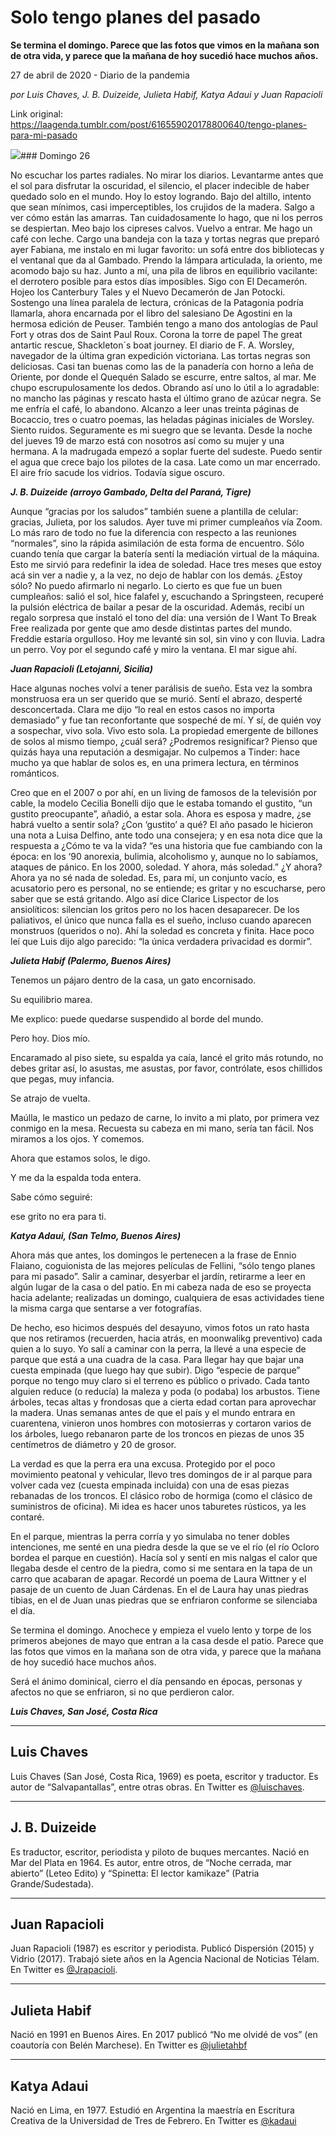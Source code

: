 # Solo tengo planes del pasado

**Se termina el domingo. Parece que las fotos que vimos en la mañana son de otra vida, y parece que la mañana de hoy sucedió hace muchos años.**

27 de abril de 2020 - Diario de la pandemia

_por Luis Chaves, J. B. Duizeide, Julieta Habif, Katya Adaui y Juan Rapacioli_

Link original: https://laagenda.tumblr.com/post/616559020178800640/tengo-planes-para-mi-pasado

![](https://64.media.tumblr.com/d0173b79c60da0b29e3664e2c0d8894b/751c5b0cc564c65c-03/s500x750/ee09fb9c79cd05a211ac32c6df68ff78e3926f2d.jpg)### Domingo 26

No escuchar los partes radiales. No mirar los diarios. Levantarme antes que el sol para disfrutar la oscuridad, el silencio, el placer indecible de haber quedado solo en el mundo. Hoy lo estoy logrando. Bajo del altillo, intento que sean mínimos, casi imperceptibles, los crujidos de la madera. Salgo a ver cómo están las amarras. Tan cuidadosamente lo hago, que ni los perros se despiertan. Meo bajo los cipreses calvos. Vuelvo a entrar. Me hago un café con leche. Cargo una bandeja con la taza y tortas negras que preparó ayer Fabiana, me instalo en mi lugar favorito: un sofá entre dos bibliotecas y el ventanal que da al Gambado. Prendo la lámpara articulada, la oriento, me acomodo bajo su haz. Junto a mí, una pila de libros en equilibrio vacilante: el derrotero posible para estos días imposibles. Sigo con El Decamerón. Hojeo los Canterbury Tales y el Nuevo Decamerón de Jan Potocki. Sostengo una línea paralela de lectura, crónicas de la Patagonia podría llamarla, ahora encarnada por el libro del salesiano De Agostini en la hermosa edición de Peuser. También tengo a mano dos antologías de Paul Fort y otras dos de Saint Paul Roux. Corona la torre de papel The great antartic rescue, Shackleton´s boat journey. El diario de F. A. Worsley, navegador de la última gran expedición victoriana. Las tortas negras son deliciosas. Casi tan buenas como las de la panadería con horno a leña de Oriente, por donde el Quequén Salado se escurre, entre saltos, al mar. Me chupo escrupulosamente los dedos. Obrando así uno lo útil a lo agradable: no mancho las páginas y rescato hasta el último grano de azúcar negra. Se me enfría el café, lo abandono. Alcanzo a leer unas treinta páginas de Bocaccio, tres o cuatro poemas, las heladas páginas iniciales de Worsley. Siento ruidos. Seguramente es mi suegro que se levanta. Desde la noche del jueves 19 de marzo está con nosotros así como su mujer y una hermana. A la madrugada empezó a soplar fuerte del sudeste. Puedo sentir el agua que crece bajo los pilotes de la casa. Late como un mar encerrado. El aire frío sacude los vidrios. Todavía sigue oscuro.

***J. B. Duizeide (arroyo Gambado, Delta del Paraná, Tigre)***

Aunque “gracias por los saludos” también suene a plantilla de celular: gracias, Julieta, por los saludos. Ayer tuve mi primer cumpleaños vía Zoom. Lo más raro de todo no fue la diferencia con respecto a las reuniones “normales”, sino la rápida asimilación de esta forma de encuentro. Sólo cuando tenía que cargar la batería sentí la mediación virtual de la máquina. Esto me sirvió para redefinir la idea de soledad. Hace tres meses que estoy acá sin ver a nadie y, a la vez, no dejo de hablar con los demás. ¿Estoy sólo? No puedo afirmarlo ni negarlo. Lo cierto es que fue un buen cumpleaños: salió el sol, hice falafel y, escuchando a Springsteen, recuperé la pulsión eléctrica de bailar a pesar de la oscuridad. Además, recibí un regalo sorpresa que instaló el tono del día: una versión de I Want To Break Free realizada por gente que amo desde distintas partes del mundo. Freddie estaría orgulloso. Hoy me levanté sin sol, sin vino y con lluvia. Ladra un perro. Voy por el segundo café y miro la ventana. El mar sigue ahí. 


***Juan Rapacioli (Letojanni, Sicilia)*** 

Hace algunas noches volví a tener parálisis de sueño. Esta vez la sombra monstruosa era un ser querido que se murió. Sentí el abrazo, desperté desconcertada. Clara me dijo “lo real en estos casos no importa demasiado” y fue tan reconfortante que sospeché de mí. Y sí, de quién voy a sospechar, vivo sola. Vivo esto sola. La propiedad emergente de billones de solos al mismo tiempo, ¿cuál será? ¿Podremos resignificar? Pienso que quizás haya una reputación a desmigajar. No culpemos a Tinder: hace mucho ya que hablar de solos es, en una primera lectura, en términos románticos. 


Creo que en el 2007 o por ahí, en un living de famosos de la televisión por cable, la modelo Cecilia Bonelli dijo que le estaba tomando el gustito, “un gustito preocupante”, añadió, a estar sola. Ahora es esposa y madre, ¿se habrá vuelto a sentir sola? ¿Con ‘gustito’ a qué? El año pasado le hicieron una nota a Luisa Delfino, ante todo una consejera; y en esa nota dice que la respuesta a ¿Cómo te va la vida? “es una historia que fue cambiando con la época: en los ‘90 anorexia, bulimia, alcoholismo y, aunque no lo sabíamos, ataques de pánico. En los 2000, soledad. Y ahora, más soledad.” ¿Y ahora? Ahora ya no sé nada de soledad. Es, para mí, un conjunto vacío, es acusatorio pero es personal, no se entiende; es gritar y no escucharse, pero saber que se está gritando. Algo así dice Clarice Lispector de los ansiolíticos: silencian los gritos pero no los hacen desaparecer. De los paliativos, el único que nunca falla es el sueño, incluso cuando aparecen monstruos (queridos o no). Ahí la soledad es concreta y finita. Hace poco leí que Luis dijo algo parecido: “la única verdadera privacidad es dormir”. 


***Julieta Habif (Palermo, Buenos Aires)***

Tenemos un pájaro dentro de la casa, un gato encornisado.  

Su equilibrio marea.  

Me explico: puede quedarse suspendido al borde del mundo.  
 
Pero hoy. Dios mío.  

Encaramado al piso siete, su espalda ya caía, lancé el grito más rotundo, no debes gritar así, lo asustas, me asustas, por favor, contrólate, esos chillidos que pegas, muy infancia.  

Se atrajo de vuelta.  

Maúlla, le mastico un pedazo de carne, lo invito a mi plato, por primera vez conmigo en la mesa. Recuesta su cabeza en mi mano, sería tan fácil. Nos miramos a los ojos. Y comemos.   

Ahora que estamos solos, le digo.  

Y me da la espalda toda entera.  

Sabe cómo seguiré:  

ese grito no era para ti.

***Katya Adaui, (San Telmo, Buenos Aires)***

Ahora más que antes, los domingos le pertenecen a la frase de Ennio Flaiano, coguionista de las mejores películas de Fellini, “sólo tengo planes para mi pasado”. Salir a caminar, desyerbar el jardín, retirarme a leer en algún lugar de la casa o del patio. En mi cabeza nada de eso se proyecta hacia adelante; realizadas un domingo, cualquiera de esas actividades tiene la misma carga que sentarse a ver fotografías.


De hecho, eso hicimos después del desayuno, vimos fotos un rato hasta que nos retiramos (recuerden, hacia atrás, en moonwalikg preventivo) cada quien a lo suyo. Yo salí a caminar con la perra, la llevé a una especie de parque que está a una cuadra de la casa. Para llegar hay que bajar una cuesta empinada (que luego hay que subir). Digo “especie de parque” porque no tengo muy claro si el terreno es público o privado. Cada tanto alguien reduce (o reducía) la maleza y poda (o podaba) los arbustos. Tiene árboles, tecas altas y frondosas que a cierta edad cortan para aprovechar la madera. Unas semanas antes de que el país y el mundo entrara en cuarentena, vinieron unos hombres con motosierras y cortaron varios de los árboles, luego rebanaron parte de los troncos en piezas de unos 35 centímetros de diámetro y 20 de grosor. 


La verdad es que la perra era una excusa. Protegido por el poco movimiento peatonal y vehicular, llevo tres domingos de ir al parque para volver cada vez (cuesta empinada incluida) con una de esas piezas rebanadas de los troncos. El clásico robo de hormiga (como el clásico de suministros de oficina). Mi idea es hacer unos taburetes rústicos, ya les contaré.


En el parque, mientras la perra corría y yo simulaba no tener dobles intenciones, me senté en una piedra desde la que se ve el río (el río Ocloro bordea el parque en cuestión). Hacía sol y sentí en mis nalgas el calor que llegaba desde el centro de la piedra, como si me sentara en la tapa de un carro que acabaran de apagar. Recordé un poema de Laura Wittner y el pasaje de un cuento de Juan Cárdenas. En el de Laura hay unas piedras tibias, en el de Juan unas piedras que se enfriaron conforme se silenciaba el día.


Se termina el domingo. Anochece y empieza el vuelo lento y torpe de los primeros abejones de mayo que entran a la casa desde el patio. Parece que las fotos que vimos en la mañana son de otra vida, y parece que la mañana de hoy sucedió hace muchos años.


Será el ánimo dominical, cierro el día pensando en épocas, personas y afectos no que se enfriaron, si no que perdieron calor.


***Luis Chaves, San José, Costa Rica***

  




---

Luis Chaves
-----------

 Luis Chaves (San José, Costa Rica, 1969) es poeta, escritor y traductor. Es autor de “Salvapantallas”, entre otras obras. En Twitter es  [@luischaves](https://twitter.com/luischaves?ref_src=twsrc%5Egoogle%7Ctwcamp%5Eserp%7Ctwgr%5Eauthor). 



---

J. B. Duizeide
--------------

 Es traductor, escritor, periodista y piloto de buques mercantes. Nació en Mar del Plata en 1964. Es autor, entre otros, de “Noche cerrada, mar abierto” (Leteo Edito) y “Spinetta: El lector kamikaze” (Patria Grande/Sudestada).






---

 Juan Rapacioli
---------------

 Juan Rapacioli (1987) es escritor y periodista. Publicó Dispersión (2015) y Vidrio (2017). Trabajó siete años en la Agencia Nacional de Noticias Télam. En Twitter es [@Jrapacioli](https://twitter.com/JRapacioli). 



---

Julieta Habif
-------------

 Nació en 1991 en Buenos Aires. En 2017 publicó “No me olvidé de vos” (en coautoría con Belén Marchese). En Twitter es [@julietahbf](https://twitter.com/julietahbf) 



---

 Katya Adaui
------------

 Nació en Lima, en 1977. Estudió en Argentina la maestría en Escritura Creativa de la Universidad de Tres de Febrero. En Twitter es  [@kadaui](https://twitter.com/kadaui?ref_src=twsrc%5Egoogle%7Ctwcamp%5Eserp%7Ctwgr%5Eauthor%22) 

